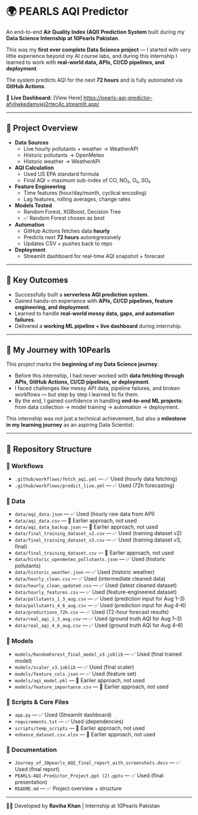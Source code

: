 # 🌍 PEARLS AQI Predictor  

An end-to-end **Air Quality Index (AQI) Prediction System** built during my **Data Science Internship at 10Pearls Pakistan**.  

This was my **first ever complete Data Science project** — I started with very little experience beyond my AI course labs, and during this internship I learned to work with **real-world data, APIs, CI/CD pipelines, and deployment**.  

The system predicts AQI for the next **72 hours** and is fully automated via **GitHub Actions**.  

🔗 **Live Dashboard:** [View Here] https://pearls-aqi-predictor-afvljwkedamvjej2rtec4c.streamlit.app/


---

## 📌 Project Overview
- **Data Sources**
  - Live hourly pollutants + weather → WeatherAPI  
  - Historic pollutants → OpenMeteo  
  - Historic weather → WeatherAPI  
- **AQI Calculation**
  - Used US EPA standard formula  
  - Final AQI = maximum sub-index of CO, NO₂, O₃, SO₂  
- **Feature Engineering**
  - Time features (hour/day/month, cyclical encoding)  
  - Lag features, rolling averages, change rates  
- **Models Tested**
  - Random Forest, XGBoost, Decision Tree  
  - ✅ Random Forest chosen as best  
- **Automation**
  - GitHub Actions fetches data **hourly**  
  - Predicts next **72 hours** autoregressively  
  - Updates CSV + pushes back to repo  
- **Deployment**
  - Streamlit dashboard for real-time AQI snapshot + forecast  

---

## 🎯 Key Outcomes
- Successfully built a **serverless AQI prediction system**.  
- Gained hands-on experience with **APIs, CI/CD pipelines, feature engineering, and deployment**.  
- Learned to handle **real-world messy data, gaps, and automation failures**.  
- Delivered a **working ML pipeline + live dashboard** during internship.  

---

## 🌟 My Journey with 10Pearls  
This project marks the **beginning of my Data Science journey**.  

- Before this internship, I had never worked with **data fetching through APIs, GitHub Actions, CI/CD pipelines, or deployment**.  
- I faced challenges like messy API data, pipeline failures, and broken workflows — but step by step I learned to fix them.  
- By the end, I gained confidence in handling **end-to-end ML projects**: from data collection → model training → automation → deployment.  

This internship was not just a technical achievement, but also a **milestone in my learning journey** as an aspiring Data Scientist.  

---

## 📂 Repository Structure  

### 🔹 Workflows
- `.github/workflows/fetch_aqi.yml` — ✅ Used (hourly data fetching)  
- `.github/workflows/predict_live.yml` — ✅ Used (72h forecasting)  

### 🔹 Data
- `data/aqi_data.json` — ✅ Used (hourly raw data from API)  
- `data/aqi_data.csv` — 🚨 Earlier approach, not used  
- `data/aqi_data_backup.json` — 🚨 Earlier approach, not used  
- `data/final_training_dataset_v2.csv` — ✅ Used (training dataset v2)  
- `data/final_training_dataset_v3.csv` — ✅ Used (training dataset v3, final)  
- `data/final_training_dataset.csv` — 🚨 Earlier approach, not used  
- `data/historic_openmeteo_pollutants.json` — ✅ Used (historic pollutants)  
- `data/historic_weather.json` — ✅ Used (historic weather)  
- `data/hourly_clean.csv` — ✅ Used (intermediate cleaned data)  
- `data/hourly_clean_updated.csv` — ✅ Used (latest cleaned dataset)  
- `data/hourly_features.csv` — ✅ Used (feature-engineered dataset)  
- `data/pollutants_1_3_aug.csv` — ✅ Used (prediction input for Aug 1–3)  
- `data/pollutants_4_6_aug.csv` — ✅ Used (prediction input for Aug 4–6)  
- `data/predictions_72h.csv` — ✅ Used (72-hour forecast results)  
- `data/real_aqi_1_3_aug.csv` — ✅ Used (ground truth AQI for Aug 1–3)  
- `data/real_aqi_4_6_aug.csv` — ✅ Used (ground truth AQI for Aug 4–6)  

### 🔹 Models
- `models/RandomForest_final_model_v3.joblib` — ✅ Used (final trained model)  
- `models/scaler_v3.joblib` — ✅ Used (final scaler)  
- `models/feature_cols.json` — ✅ Used (feature set)  
- `models/aqi_model.pkl` — 🚨 Earlier approach, not used  
- `models/feature_importance.csv` — 🚨 Earlier approach, not used  

### 🔹 Scripts & Core Files
- `app.py` — ✅ Used (Streamlit dashboard)  
- `requirements.txt` — ✅ Used (dependencies)  
- `scripts/temp_scripts` — 🚨 Earlier approach, not used  
- `enhance_dataset.csv.xlsx` — 🚨 Earlier approach, not used  

### 🔹 Documentation
- `Journey_of_10pearls_AQI_final_report_with_screenshots.docx` — ✅ Used (final report)  
- `PEARLS-AQI-Predictor_Project.ppt (2).pptx` — ✅ Used (final presentation)  
- `README.md` — ✅ Project overview + structure  

---

👩‍💻 Developed by **Raviha Khan** | Internship at 10Pearls Pakistan

